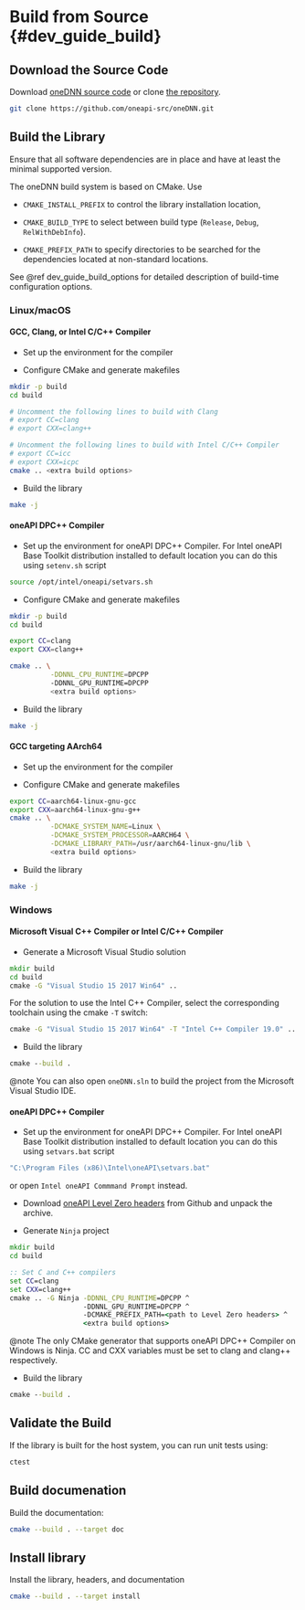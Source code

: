 Build from Source {#dev_guide_build}
====================================

## Download the Source Code

Download [oneDNN source code](https://github.com/oneapi-src/oneDNN/archive/master.zip)
or clone [the repository](https://github.com/oneapi-src/oneDNN.git).

~~~sh
git clone https://github.com/oneapi-src/oneDNN.git
~~~

## Build the Library

Ensure that all software dependencies are in place and have at least the
minimal supported version.

The oneDNN build system is based on CMake. Use

- `CMAKE_INSTALL_PREFIX` to control the library installation location,

- `CMAKE_BUILD_TYPE` to select between build type (`Release`, `Debug`,
  `RelWithDebInfo`).

- `CMAKE_PREFIX_PATH` to specify directories to be searched for the
  dependencies located at non-standard locations.

See @ref dev_guide_build_options for detailed description of build-time
configuration options.

### Linux/macOS

#### GCC, Clang, or Intel C/C++ Compiler

- Set up the environment for the compiler

- Configure CMake and generate makefiles
~~~sh
mkdir -p build
cd build

# Uncomment the following lines to build with Clang
# export CC=clang
# export CXX=clang++

# Uncomment the following lines to build with Intel C/C++ Compiler
# export CC=icc
# export CXX=icpc
cmake .. <extra build options>
~~~

- Build the library
~~~sh
make -j
~~~

#### oneAPI DPC++ Compiler

- Set up the environment for oneAPI DPC++ Compiler. For 
Intel oneAPI Base Toolkit distribution installed to default location you can do
this using `setenv.sh` script
~~~sh
source /opt/intel/oneapi/setvars.sh
~~~

- Configure CMake and generate makefiles
~~~sh
mkdir -p build
cd build

export CC=clang
export CXX=clang++

cmake .. \
          -DDNNL_CPU_RUNTIME=DPCPP
          -DDNNL_GPU_RUNTIME=DPCPP
          <extra build options>
~~~

- Build the library
~~~sh
make -j
~~~

#### GCC targeting AArch64

- Set up the environment for the compiler

- Configure CMake and generate makefiles
~~~sh
export CC=aarch64-linux-gnu-gcc
export CXX=aarch64-linux-gnu-g++
cmake .. \
          -DCMAKE_SYSTEM_NAME=Linux \
          -DCMAKE_SYSTEM_PROCESSOR=AARCH64 \
          -DCMAKE_LIBRARY_PATH=/usr/aarch64-linux-gnu/lib \
          <extra build options>
~~~

- Build the library
~~~sh
make -j
~~~

### Windows

#### Microsoft Visual C++ Compiler or Intel C/C++ Compiler

- Generate a Microsoft Visual Studio solution
~~~bat
mkdir build
cd build
cmake -G "Visual Studio 15 2017 Win64" ..
~~~
For the solution to use the Intel C++ Compiler, select the corresponding
toolchain using the cmake `-T` switch:
~~~bat
cmake -G "Visual Studio 15 2017 Win64" -T "Intel C++ Compiler 19.0" ..
~~~

- Build the library
~~~bat
cmake --build .
~~~

@note You can also open `oneDNN.sln` to build the project from the
Microsoft Visual Studio IDE.

#### oneAPI DPC++ Compiler

- Set up the environment for oneAPI DPC++ Compiler. For
Intel oneAPI Base Toolkit distribution installed to default location you can do
this using `setvars.bat` script
~~~bat
"C:\Program Files (x86)\Intel\oneAPI\setvars.bat"
~~~
or open `Intel oneAPI Commmand Prompt` instead.

- Download [oneAPI Level Zero headers](https://github.com/oneapi-src/level-zero/releases/tag/v1.0)
from Github and unpack the archive.

- Generate `Ninja` project
~~~bat
mkdir build
cd build

:: Set C and C++ compilers
set CC=clang
set CXX=clang++
cmake .. -G Ninja -DDNNL_CPU_RUNTIME=DPCPP ^
                  -DDNNL_GPU_RUNTIME=DPCPP ^
                  -DCMAKE_PREFIX_PATH=<path to Level Zero headers> ^
                  <extra build options>
~~~
@note The only CMake generator that supports oneAPI DPC++ Compiler on Windows
is Ninja. CC and CXX variables must be set to clang and clang++ respectively. 

- Build the library
~~~bat
cmake --build .
~~~

## Validate the Build

If the library is built for the host system, you can run unit tests using:
~~~sh
ctest
~~~

## Build documenation

Build the documentation:
~~~sh
cmake --build . --target doc
~~~

## Install library

Install the library, headers, and documentation
~~~sh
cmake --build . --target install
~~~

